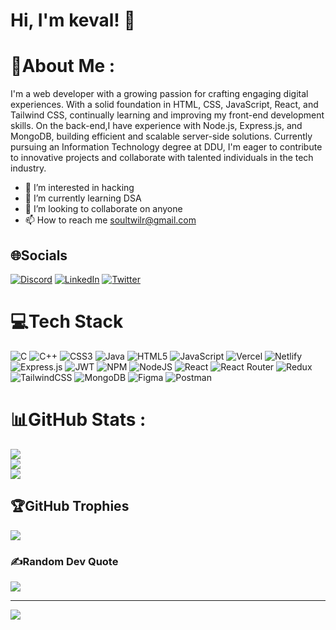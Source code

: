 
# Hi, I'm keval! 👋


# 💫About Me :
I'm a web developer with a growing passion for crafting engaging digital experiences. With a solid foundation in HTML, CSS, JavaScript, React, and Tailwind CSS, continually learning and improving my front-end development skills. On the back-end,I have experience with Node.js, Express.js, and MongoDB, building efficient and scalable server-side solutions. Currently pursuing an Information Technology degree at DDU, I'm eager to contribute to innovative projects and collaborate with talented individuals in the tech industry.
- 👀 I’m interested in hacking
- 🌱 I’m currently learning DSA
- 💞️ I’m looking to collaborate on anyone
- 📫 How to reach me soultwilr@gmail.com

## 🌐Socials
[![Discord](https://img.shields.io/badge/Discord-%237289DA.svg?logo=discord&logoColor=white)](htttps://discord.gg/soultwilr) [![LinkedIn](https://img.shields.io/badge/LinkedIn-%230077B5.svg?logo=linkedin&logoColor=white)](https://www.linkedin.com/in/keval-chauhan-3571a62b1/) [![Twitter](https://img.shields.io/badge/Twitter-%231DA1F2.svg?logo=Twitter&logoColor=white)](https://twitter.com/@soultwilr) 

# 💻Tech Stack
![C](https://img.shields.io/badge/c-%2300599C.svg?style=for-the-badge&logo=c&logoColor=white) ![C++](https://img.shields.io/badge/c++-%2300599C.svg?style=for-the-badge&logo=c%2B%2B&logoColor=white) ![CSS3](https://img.shields.io/badge/css3-%231572B6.svg?style=for-the-badge&logo=css3&logoColor=white) ![Java](https://img.shields.io/badge/java-%23ED8B00.svg?style=for-the-badge&logo=java&logoColor=white) ![HTML5](https://img.shields.io/badge/html5-%23E34F26.svg?style=for-the-badge&logo=html5&logoColor=white) ![JavaScript](https://img.shields.io/badge/javascript-%23323330.svg?style=for-the-badge&logo=javascript&logoColor=%23F7DF1E) ![Vercel](https://img.shields.io/badge/vercel-%23000000.svg?style=for-the-badge&logo=vercel&logoColor=white) ![Netlify](https://img.shields.io/badge/netlify-%23000000.svg?style=for-the-badge&logo=netlify&logoColor=#00C7B7) ![Express.js](https://img.shields.io/badge/express.js-%23404d59.svg?style=for-the-badge&logo=express&logoColor=%2361DAFB) ![JWT](https://img.shields.io/badge/JWT-black?style=for-the-badge&logo=JSON%20web%20tokens) ![NPM](https://img.shields.io/badge/NPM-%23000000.svg?style=for-the-badge&logo=npm&logoColor=white) ![NodeJS](https://img.shields.io/badge/node.js-6DA55F?style=for-the-badge&logo=node.js&logoColor=white) ![React](https://img.shields.io/badge/react-%2320232a.svg?style=for-the-badge&logo=react&logoColor=%2361DAFB) ![React Router](https://img.shields.io/badge/React_Router-CA4245?style=for-the-badge&logo=react-router&logoColor=white) ![Redux](https://img.shields.io/badge/redux-%23593d88.svg?style=for-the-badge&logo=redux&logoColor=white) ![TailwindCSS](https://img.shields.io/badge/tailwindcss-%2338B2AC.svg?style=for-the-badge&logo=tailwind-css&logoColor=white) ![MongoDB](https://img.shields.io/badge/MongoDB-%234ea94b.svg?style=for-the-badge&logo=mongodb&logoColor=white) 	![Figma](https://img.shields.io/badge/figma-%23F24E1E.svg?style=for-the-badge&logo=figma&logoColor=white) ![Postman](https://img.shields.io/badge/Postman-FF6C37?style=for-the-badge&logo=postman&logoColor=white)
# 📊GitHub Stats :
![](https://github-readme-stats.vercel.app/api?username=soul059&theme=tokyonight&hide_border=true&include_all_commits=true&count_private=true)<br/>
![](https://github-readme-streak-stats.herokuapp.com/?user=soul059&theme=tokyonight&hide_border=true)<br/>
![](https://github-readme-stats.vercel.app/api/top-langs/?username=soul059&theme=tokyonight&hide_border=true&include_all_commits=true&count_private=true&layout=compact)

## 🏆GitHub Trophies
![](https://github-trophies.vercel.app/?username=soul059&theme=darkhub&no-frame=true&no-bg=false&margin-w=4)

### ✍️Random Dev Quote
![](https://quotes-github-readme.vercel.app/api?type=horizontal&theme=tokyonight)


---
[![](https://visitcount.itsvg.in/api?id=soul059&icon=1&color=0)](https://visitcount.itsvg.in)



<!---
soul059/soul059 is a ✨ special ✨ repository because its `README.md` (this file) appears on your GitHub profile.

You can click the Preview link to take a look at your changes.
--->
